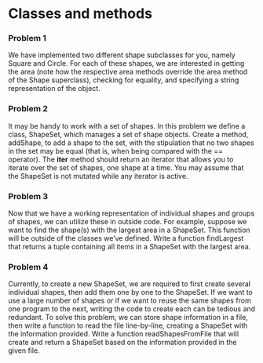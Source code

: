 # Classes and methods
### Problem 1 ###
We have implemented two different shape subclasses for you, namely Square and Circle. For each of these shapes, we are
interested in getting the area (note how the respective area methods override the area method of the Shape superclass),
checking for equality, and specifying a string representation of the object.

### Problem 2 ###
It may be handy to work with a set of shapes. In this problem we define a class, ShapeSet, which manages a set of shape
objects. Create a method, addShape, to add a shape to the set, with the stipulation that no two shapes in the set may be equal
(that is, when being compared with the == operator). The __iter__ method should return an iterator that allows you to iterate
over the set of shapes, one shape at a time. You may assume that the ShapeSet is not mutated while any iterator is active.

### Problem 3 ###
Now that we have a working representation of individual shapes and groups of shapes, we can utilize these in outside code. For
example, suppose we want to find the shape(s) with the largest area in a ShapeSet. This function will be outside of the classes
we’ve defined.
Write a function findLargest that returns a tuple containing all items in a ShapeSet with the largest area. 

### Problem 4 ###
Currently, to create a new ShapeSet, we are required to first create several individual shapes, then add them one by one to the
ShapeSet. If we want to use a large number of shapes or if we want to reuse the same shapes from one program to the next,
writing the code to create each can be tedious and redundant.
To solve this problem, we can store shape information in a file, then write a function to read the file line-by-line, creating a
ShapeSet with the information provided.
Write a function readShapesFromFile that will create and return a ShapeSet based on the information provided in the
given file. 
